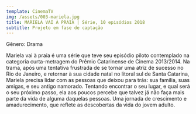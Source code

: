 ```yaml
---
template: CinemaTV
img: /assets/003-mariela.jpg
title: MARIELA VAI À PRAIA | Série, 10 episódios 2018
subtitle: Projeto em fase de captação
---
```

Gênero: Drama



Mariela vai à praia é uma série que teve seu episódio piloto contemplado na categoria curta-metragem do Prêmio Catarinense de Cinema 2013/2014. Na trama, após uma tentativa frustrada de se tornar uma atriz de sucesso no Rio de Janeiro, e retornar à sua cidade natal no litoral sul de Santa Catarina, Mariela precisa lidar com as pessoas que deixou para trás: sua família, suas amigas, e seu antigo namorado. Tentando encontrar o seu lugar, e qual será o seu próximo passo, ela aos poucos percebe que talvez já não faça mais parte da vida de alguma daquelas pessoas. Uma jornada de crescimento e amadurecimento, que reflete as descobertas da vida do jovem adulto.